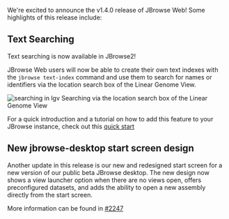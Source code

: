 We're excited to announce the v1.4.0 release of JBrowse Web! Some highlights of
this release include:

## Text Searching

Text searching is now available in JBrowse2!

JBrowse Web users will now be able to create their own text indexes with the `jbrowse text-index` command and use them to search for names or identifiers via the location search box of the Linear Genome View.

![searching in lgv](https://user-images.githubusercontent.com/45598764/132396329-f3fa9ed4-ace4-40b6-8eff-8289bbd3d2ca.gif)
Searching via the location search box of the Linear Genome View

For a quick introduction and a tutorial on how to add this feature to your JBrowse instance, check out this [quick start](/docs/quickstart_cli#indexing-feature-names-for-searching)

## New jbrowse-desktop start screen design

Another update in this release is our new and redesigned start screen for a new version of our public beta JBrowse desktop. The new design now shows a view launcher option when there are no views open, offers preconfigured datasets, and adds the ability to open a new assembly directly from the start screen.

More information can be found in [#2247](https://github.com/GMOD/jbrowse-components/pull/2247)
